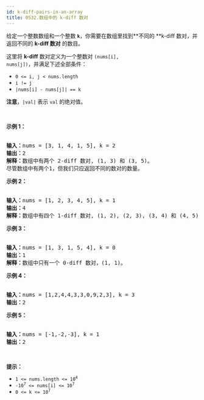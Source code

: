 ```yaml
---
id: k-diff-pairs-in-an-array
title: 0532.数组中的 k-diff 数对
---
```

给定一个整数数组和一个整数 <code><strong>k</strong></code>，你需要在数组里找到**不同的 **k-diff 数对，并返回不同的 **k-diff 数对** 的数目。

这里将 **k-diff** 数对定义为一个整数对 <code>(nums[i], nums[j])</code>，并满足下述全部条件：


- <code>0 &lt;= i, j &lt; nums.length</code>
- <code>i != j</code>
- <code>|nums[i] - nums[j]| == k</code>

**注意**，<code>|val|</code> 表示 <code>val</code> 的绝对值。

 

**示例 1：**


<pre><br/><strong>输入：</strong>nums = [3, 1, 4, 1, 5], k = 2<br/><strong>输出：</strong>2<br/><strong>解释：</strong>数组中有两个 2-diff 数对, (1, 3) 和 (3, 5)。<br/>尽管数组中有两个1，但我们只应返回不同的数对的数量。<br/></pre>

**示例 2：**


<pre><br/><strong>输入：</strong>nums = [1, 2, 3, 4, 5], k = 1<br/><strong>输出：</strong>4<br/><strong>解释：</strong>数组中有四个 1-diff 数对, (1, 2), (2, 3), (3, 4) 和 (4, 5)。<br/></pre>

**示例 3：**


<pre><br/><strong>输入：</strong>nums = [1, 3, 1, 5, 4], k = 0<br/><strong>输出：</strong>1<br/><strong>解释：</strong>数组中只有一个 0-diff 数对，(1, 1)。<br/></pre>

**示例 4：**


<pre><br/><strong>输入：</strong>nums = [1,2,4,4,3,3,0,9,2,3], k = 3<br/><strong>输出：</strong>2<br/></pre>

**示例 5：**


<pre><br/><strong>输入：</strong>nums = [-1,-2,-3], k = 1<br/><strong>输出：</strong>2<br/></pre>

 

**提示：**


- <code>1 &lt;= nums.length &lt;= 10<sup>4</sup></code>
- <code>-10<sup>7</sup> &lt;= nums[i] &lt;= 10<sup>7</sup></code>
- <code>0 &lt;= k &lt;= 10<sup>7</sup></code>
